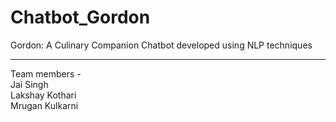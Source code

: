 # Chatbot_Gordon
Gordon: A Culinary Companion Chatbot developed using NLP techniques

---------------------------------------------------------------
Team members -  
Jai Singh  
Lakshay Kothari  
Mrugan Kulkarni
